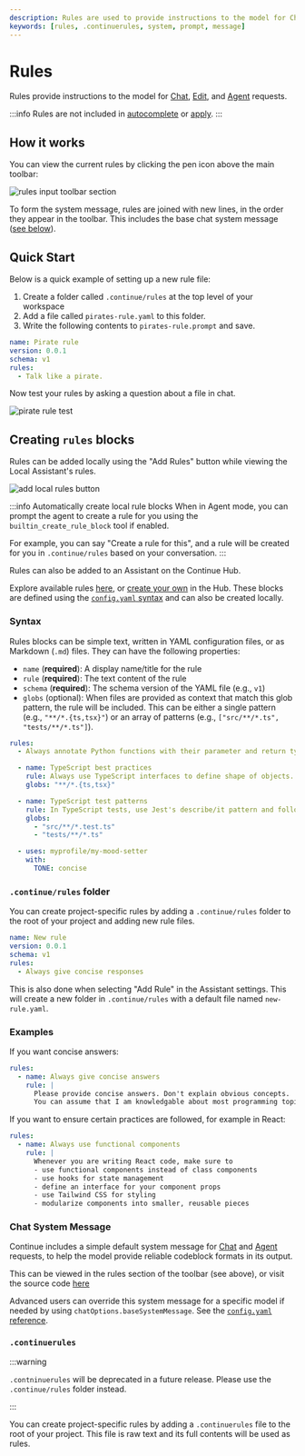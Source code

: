 ```yaml
---
description: Rules are used to provide instructions to the model for Chat, Edit, and Agent requests.
keywords: [rules, .continuerules, system, prompt, message]
---
```


# Rules

Rules provide instructions to the model for [Chat](../../chat/how-to-use-it.md), [Edit](../../edit/how-to-use-it.md), and [Agent](../../agent/how-to-use-it.md) requests.

:::info Rules are not included in [autocomplete](./autocomplete.mdx) or [apply](../model-roles/apply.mdx).
:::

## How it works

You can view the current rules by clicking the pen icon above the main toolbar:

![rules input toolbar section](/img/notch-rules.png)

To form the system message, rules are joined with new lines, in the order they appear in the toolbar. This includes the base chat system message ([see below](#chat-system-message)).

## Quick Start

Below is a quick example of setting up a new rule file:

1. Create a folder called `.continue/rules` at the top level of your workspace
2. Add a file called `pirates-rule.yaml` to this folder.
3. Write the following contents to `pirates-rule.prompt` and save.

```yaml title=".continue/rules/pirates-rule.yaml"
name: Pirate rule
version: 0.0.1
schema: v1
rules:
  - Talk like a pirate.
```

Now test your rules by asking a question about a file in chat.

![pirate rule test](/img/pirate-rule-test.png)

## Creating `rules` blocks

Rules can be added locally using the "Add Rules" button while viewing the Local Assistant's rules.

![add local rules button](/img/add-local-rules.png)

:::info Automatically create local rule blocks
When in Agent mode, you can prompt the agent to create a rule for you using the `builtin_create_rule_block` tool if enabled.

For example, you can say "Create a rule for this", and a rule will be created for you in `.continue/rules` based on your conversation.
:::

Rules can also be added to an Assistant on the Continue Hub.

Explore available rules [here](https://hub.continue.dev/explore/rules), or [create your own](https://hub.continue.dev/new?type=block&blockType=rules) in the Hub. These blocks are defined using the [`config.yaml` syntax](../../reference.md#rules) and can also be created locally.

### Syntax

Rules blocks can be simple text, written in YAML configuration files, or as Markdown (`.md`) files. They can have the following properties:

- `name` (**required**): A display name/title for the rule
- `rule` (**required**): The text content of the rule
- `schema` (**required**): The schema version of the YAML file (e.g., `v1`)
- `globs` (optional): When files are provided as context that match this glob pattern, the rule will be included. This can be either a single pattern (e.g., `"**/*.{ts,tsx}"`) or an array of patterns (e.g., `["src/**/*.ts", "tests/**/*.ts"]`).

```yaml title=".config.yaml"
rules:
  - Always annotate Python functions with their parameter and return types

  - name: TypeScript best practices
    rule: Always use TypeScript interfaces to define shape of objects. Use type aliases sparingly.
    globs: "**/*.{ts,tsx}"

  - name: TypeScript test patterns
    rule: In TypeScript tests, use Jest's describe/it pattern and follow best practices for mocking.
    globs:
      - "src/**/*.test.ts"
      - "tests/**/*.ts"

  - uses: myprofile/my-mood-setter
    with:
      TONE: concise
```

### `.continue/rules` folder

You can create project-specific rules by adding a `.continue/rules` folder to the root of your project and adding new rule files.

```yaml title=".continue/rules/new-rule.yaml"
name: New rule
version: 0.0.1
schema: v1
rules:
  - Always give concise responses
```

This is also done when selecting "Add Rule" in the Assistant settings. This will create a new folder in `.continue/rules` with a default file named `new-rule.yaml`.

### Examples

If you want concise answers:

```yaml title=".continue/rules/concise-rule.yaml"
rules:
  - name: Always give concise answers
    rule: |
      Please provide concise answers. Don't explain obvious concepts. 
      You can assume that I am knowledgable about most programming topics.
```

If you want to ensure certain practices are followed, for example in React:

```yaml title=".continue/rules/functional-rule.yaml"
rules:
  - name: Always use functional components
    rule: |
      Whenever you are writing React code, make sure to
      - use functional components instead of class components
      - use hooks for state management
      - define an interface for your component props
      - use Tailwind CSS for styling
      - modularize components into smaller, reusable pieces
```

### Chat System Message

Continue includes a simple default system message for [Chat](../../chat/how-to-use-it.md) and [Agent](../../agent/how-to-use-it.md) requests, to help the model provide reliable codeblock formats in its output.

This can be viewed in the rules section of the toolbar (see above), or visit the source code [here](https://github.com/continuedev/continue/blob/main/core/llm/constructMessages.ts#L4)

Advanced users can override this system message for a specific model if needed by using `chatOptions.baseSystemMessage`. See the [`config.yaml` reference](../../reference.md#models).

### `.continuerules`

:::warning

`.contninuerules` will be deprecated in a future release. Please use the `.continue/rules` folder instead.

:::

You can create project-specific rules by adding a `.continuerules` file to the root of your project. This file is raw text and its full contents will be used as rules.
